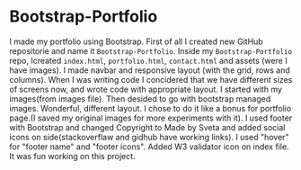 # Bootstrap-Portfolio
I made my portfolio using Bootstrap.
First of all I created  new GitHub repositorie and name it `Bootstrap-Portfolio`.
Inside my `Bootstrap-Portfolio` repo, Icreated `index.html`, `portfolio.html`, `contact.html` and assets (were I have images).
I made navbar and responsive layout (with the grid, rows and columns).
When I was writing code I concidered that we have different sizes of screens now, and wrote code with appropriate layout.
I started with my images(from images file). Then desided to go with bootstrap managed images. Wonderful, different layout. I chose to do it like a bonus for portfolio page.(I saved my original images for more experiments with it).
I used footer with Bootstrap and changed Copyright to Made by Sveta and added social icons on side(stackoverflaw and gidhub have working links).
I used "hover" for "footer name" and "footer icons".
Added W3 validator icon on index file.
It was fun working on this project.
